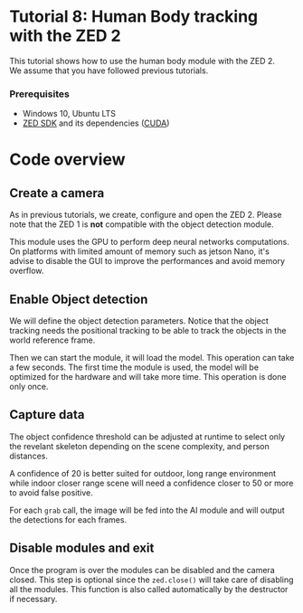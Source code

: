 # Tutorial 8: Human Body tracking with the ZED 2

This tutorial shows how to use the human body module with the ZED 2.<br/>
We assume that you have followed previous tutorials.

### Prerequisites

- Windows 10, Ubuntu LTS
- [ZED SDK](https://www.stereolabs.com/developers/) and its dependencies ([CUDA](https://developer.nvidia.com/cuda-downloads))

# Code overview

## Create a camera

As in previous tutorials, we create, configure and open the ZED 2. Please note that the ZED 1 is **not** compatible with the object detection module.

This module uses the GPU to perform deep neural networks computations. On platforms with limited amount of memory such as jetson Nano, it's advise to disable the GUI to improve the performances and avoid memory overflow.


## Enable Object detection

We will define the object detection parameters. Notice that the object tracking needs the positional tracking to be able to track the objects in the world reference frame.

Then we can start the module, it will load the model. This operation can take a few seconds. The first time the module is used, the model will be optimized for the hardware and will take more time. This operation is done only once.

## Capture data

The object confidence threshold can be adjusted at runtime to select only the revelant skeleton depending on the scene complexity, and person distances. 

A confidence of 20 is better suited for outdoor, long range environment while indoor closer range scene will need a confidence closer to 50 or more to avoid false positive.

For each `grab` call, the image will be fed into the AI module and will output the detections for each frames.

## Disable modules and exit

Once the program is over the modules can be disabled and the camera closed. This step is optional since the `zed.close()` will take care of disabling all the modules. This function is also called automatically by the destructor if necessary.